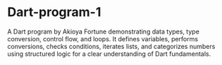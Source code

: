 # Dart-program-1
A Dart program by Akioya Fortune demonstrating data types, type conversion, control flow, and loops. It defines variables, performs conversions, checks conditions, iterates lists, and categorizes numbers using structured logic for a clear understanding of Dart fundamentals.
